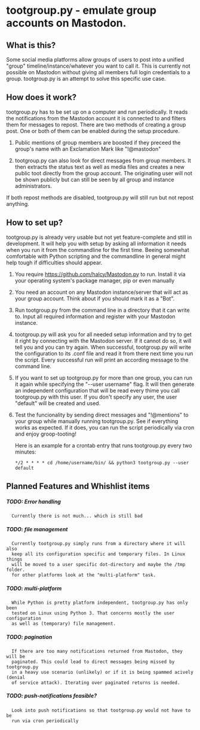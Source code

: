 tootgroup.py - emulate group accounts on Mastodon.
==================================================


What is this?
-------------

Some social media platforms allow groups of users to post into a unified "group"
timeline/instance/whatever you want to call it. This is currently not possible
on Mastodon without giving all members full login credentials to a group.
tootgroup.py is an attempt to solve this specific use case.


How does it work?
-----------------

tootgroup.py has to be set up on a computer and run periodically. It reads the
notifications from the Mastodon account it is connected to and filters them for
messages to repost. There are two methods of creating a group post. One or both
of them can be enabled during the setup procedure.

1. Public mentions of group members are boosted if they preceed the group's
name with an Exclamation Mark like "!@mastodon"

2. tootgroup.py can also look for direct messages from group members. It then
extracts the status text as well as media files and creates a new public toot
directly from the group account. The originating user will not be shown publicly
but can still be seen by all group and instance administrators.

If both repost methods are disabled, tootgroup.py will still run but not repost
anything.


How to set up?
--------------

tootgroup.py is already very usable but not yet feature-complete and still in
development. It will help you with setup by asking all information it needs when
you run it from the commandline for the first time. Beeing somewhat comfortable
with Python scripting and the commandline in general might help tough if
difficulties should appear.

1. You require https://github.com/halcy/Mastodon.py to run.
Install it via your operating system's package manager, pip or even manually

2. You need an account on any Mastodon instance/server that will act as your
group account. Think about if you should mark it as a "Bot".

3. Run tootgroup.py from the command line in a directory that it can write to.
Input all required information and register with your Mastodon instance.

4. tootgroup.py will ask you for all needed setup information and try to get
it right by connecting with the Mastodon server. If it cannot do so, it will tell
you and you can try again. When successful, tootgroup.py will write the
configuration to its .conf file and read it from there next time you run the
script. Every successful run will print an according message to the command line.

5. If you want to set up tootgroup.py for more than one group, you can run it
again while specifying the "--user username" flag. It will then generate an
independent configuration that will be read every thime you call
tootgroup.py with this user. If you don't specify any user, the user "default"
will be created and used.

6. Test the funcionality by sending direct messages and "!@mentions" to your
group while manually running tootgroup.py. See if everything works as expected.
If it does, you can run the script periodically via cron and enjoy groop-tooting!

    Here is an example for a crontab entry that runs tootgroup.py every two minutes:
    
    `*/2 * * * * cd /home/username/bin/ && python3 tootgroup.py --user default`




Planned Features and Whishlist items
------------------------------------

##### TODO: Error handling
      Currently there is not much... which is still bad

##### TODO: file management
      Currently tootgroup.py simply runs from a directory where it will also
      keep all its configuration specific and temporary files. In Linux things
      will be moved to a user specific dot-directory and maybe the /tmp folder.
      for other platforms look at the "multi-platform" task.

##### TODO: multi-platform
      While Python is pretty platform independent, tootgroup.py has only been
      tested on Linux using Python 3. That concerns mostly the user configuration
      as well as (temporary) file management.

##### TODO: pagination
      If there are too many notifications returned from Mastodon, they will be
      paginated. This could lead to direct messages being missed by tootgroup.py
      in a heavy use scenario (unlikely) or if it is being spammed acively (denial
      of service attack). Iterating over paginated returns is needed.

##### TODO: push-notifications feasible?
      Look into push notifications so that tootgroup.py would not have to be
      run via cron periodically


